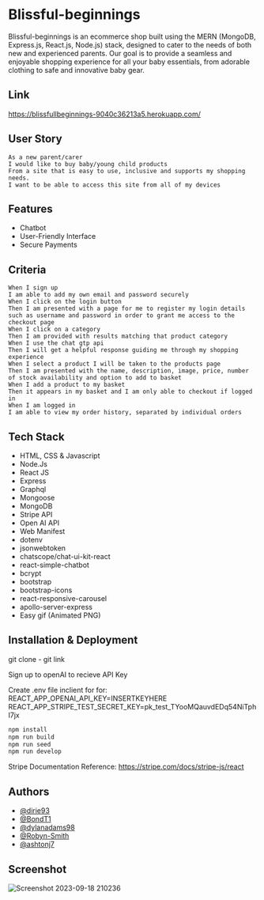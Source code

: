 
# Blissful-beginnings

Blissful-beginnings is an ecommerce shop built using the MERN (MongoDB, Express.js, React.js, Node.js) stack, designed to cater to the needs of both new and experienced parents. Our goal is to provide a seamless and enjoyable shopping experience for all your baby essentials, from adorable clothing to safe and innovative baby gear.

## Link

https://blissfullbeginnings-9040c36213a5.herokuapp.com/

## User Story
```
As a new parent/carer
I would like to buy baby/young child products
From a site that is easy to use, inclusive and supports my shopping needs.
I want to be able to access this site from all of my devices
```
## Features

- Chatbot
- User-Friendly Interface
- Secure Payments

## Criteria 

```
When I sign up
I am able to add my own email and password securely
When I click on the login button
Then I am presented with a page for me to register my login details such as username and password in order to grant me access to the checkout page
When I click on a category
Then I am provided with results matching that product category
When I use the chat gtp api
Then I will get a helpful response guiding me through my shopping experience
When I select a product I will be taken to the products page 
Then I am presented with the name, description, image, price, number of stock availability and option to add to basket
When I add a product to my basket 
Then it appears in my basket and I am only able to checkout if logged in
When I am logged in
I am able to view my order history, separated by individual orders

```
## Tech Stack
- HTML, CSS & Javascript
- Node.Js
- React JS
- Express
- Graphql
- Mongoose
- MongoDB
- Stripe API
- Open AI API
- Web Manifest
- dotenv
- jsonwebtoken
- chatscope/chat-ui-kit-react
- react-simple-chatbot
- bcrypt
- bootstrap
- bootstrap-icons
- react-responsive-carousel
- apollo-server-express
- Easy gif (Animated PNG)

## Installation & Deployment

git clone - git link

Sign up to openAI to recieve API Key

Create .env file inclient for for:
REACT_APP_OPENAI_API_KEY=INSERTKEYHERE
REACT_APP_STRIPE_TEST_SECRET_KEY=pk_test_TYooMQauvdEDq54NiTphI7jx

```bash
npm install
npm run build
npm run seed
npm run develop
```
Stripe Documentation Reference:
https://stripe.com/docs/stripe-js/react

## Authors

- [@dirie93](https://github.com/dirie93)
- [@BondT1](https://github.com/BondT1)
- [@dylanadams98](https://github.com/dylanadams98)
- [@Robyn-Smith](https://github.com/Robyn-Smith)
- [@ashtonj7](https://github.com/ashtonj7)

## Screenshot

![Screenshot 2023-09-18 210236](https://github.com/AshtonJ7/blissful-beginnings/assets/62944042/669d110a-eec9-4304-94b0-d0d477376aff)

